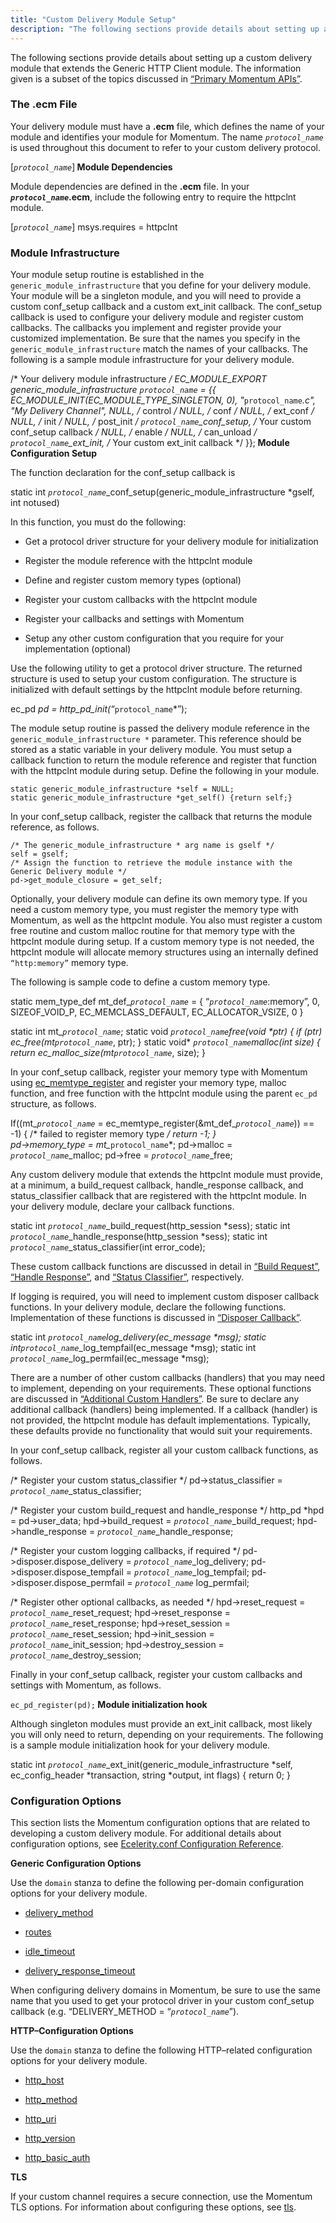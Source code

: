 ```yaml
---
title: "Custom Delivery Module Setup"
description: "The following sections provide details about setting up a custom delivery module that extends the Generic HTTP Client module The information given is a subset of the topics discussed in Section 1 3 Primary Momentum AP Is Your delivery module must have a ecm file which defines the name of..."
---
```


The following sections provide details about setting up a custom delivery module that extends the Generic HTTP Client module. The information given is a subset of the topics discussed in [“Primary Momentum APIs”](/momentum/3/3-api/arch-primary-apis).

### <a name="custom_channels.ecm.file"></a> The .ecm File

Your delivery module must have a **.ecm** file, which defines the name of your module and identifies your module for Momentum. The name *`protocol_name`* is used throughout this document to refer to your custom delivery protocol.

[*`protocol_name`*]**<a name="custom_channels.module.dependencies"></a> Module Dependencies**

Module dependencies are defined in the **.ecm** file. In your ***`protocol_name`*.ecm**, include the following entry to require the httpclnt module.

[*`protocol_name`*]
msys.requires = httpclnt
### <a name="custom_channels.module.infrastructure"></a> Module Infrastructure

Your module setup routine is established in the `generic_module_infrastructure` that you define for your delivery module. Your module will be a singleton module, and you will need to provide a custom conf_setup callback and a custom ext_init callback. The conf_setup callback is used to configure your delivery module and register custom callbacks. The callbacks you implement and register provide your customized implementation. Be sure that the names you specify in the `generic_module_infrastructure` match the names of your callbacks. The following is a sample module infrastructure for your delivery module.

/* Your delivery module infrastructure */ 
EC_MODULE_EXPORT
generic_module_infrastructure *`protocol_name`* = {{
    EC_MODULE_INIT(EC_MODULE_TYPE_SINGLETON, 0),
    "*`protocol_name`*.c",
    "My Delivery Channel",
    NULL,     /* control  */
    NULL,     /* conf     */
    NULL,     /* ext_conf */
    NULL,     /* init */
    NULL,     /* post_init */
    *`protocol_name`*_conf_setup, /* Your custom conf_setup callback  */
    NULL,     /* enable */
    NULL,     /* can_unload */
    *`protocol_name`*_ext_init, /* Your custom ext_init callback */
}};**<a name="custom_channels.config.routine"></a> Module Configuration Setup**

The function declaration for the conf_setup callback is

static int *`protocol_name`*_conf_setup(generic_module_infrastructure *gself, int notused)

In this function, you must do the following:

*   Get a protocol driver structure for your delivery module for initialization

*   Register the module reference with the httpclnt module

*   Define and register custom memory types (optional)

*   Register your custom callbacks with the httpclnt module

*   Register your callbacks and settings with Momentum

*   Setup any other custom configuration that you require for your implementation (optional)

Use the following utility to get a protocol driver structure. The returned structure is used to setup your custom configuration. The structure is initialized with default settings by the httpclnt module before returning.

ec_pd *pd = http_pd_init(“*`protocol_name`*”);

The module setup routine is passed the delivery module reference in the `generic_module_infrastructure *` parameter. This reference should be stored as a static variable in your delivery module. You must setup a callback function to return the module reference and register that function with the httpclnt module during setup. Define the following in your module.

```
static generic_module_infrastructure *self = NULL;
static generic_module_infrastructure *get_self() {return self;}
```

In your conf_setup callback, register the callback that returns the module reference, as follows.

```
/* The generic_module_infrastructure * arg name is gself */          
self = gself;  
/* Assign the function to retrieve the module instance with the Generic Delivery module */
pd->get_module_closure = get_self;
```

Optionally, your delivery module can define its own memory type. If you need a custom memory type, you must register the memory type with Momentum, as well as the httpclnt module. You also must register a custom free routine and custom malloc routine for that memory type with the httpclnt module during setup. If a custom memory type is not needed, the httpclnt module will allocate memory structures using an internally defined `“http:memory”` memory type.

The following is sample code to define a custom memory type.

static mem_type_def mt_def_*`protocol_name`* = {
 “*`protocol_name`*:memory”,
 0,
  SIZEOF_VOID_P,
  EC_MEMCLASS_DEFAULT,
  EC_ALLOCATOR_VSIZE,
  0
}

static int mt_*`protocol_name`*;
static void *`protocol_name`*_free(void *ptr) 
          { if (ptr) ec_free(mt_*`protocol_name`*, ptr); }
static void* *`protocol_name`*_malloc(int size) 
          { return ec_malloc_size(mt_*`protocol_name`*, size); }

In your conf_setup callback, register your memory type with Momentum using [ec_memtype_register](/momentum/3/3-api/apis-ec-memtype-register) and register your memory type, malloc function, and free function with the httpclnt module using the parent `ec_pd` structure, as follows.

If((mt_*`protocol_name`* = ec_memtype_register(&mt_def_*`protocol_name`*)) == -1)
{
	/* failed to register memory type */
	return -1;
}  
pd->memory_type = mt_*`protocol_name`*;
pd->malloc = *`protocol_name`*_malloc;
pd->free = *`protocol_name`*_free;

Any custom delivery module that extends the httpclnt module must provide, at a minimum, a build_request callback, handle_response callback, and status_classifier callback that are registered with the httpclnt module. In your delivery module, declare your callback functions.

static int *`protocol_name`*_build_request(http_session *sess);
static int *`protocol_name`*_handle_response(http_session *sess);
static int *`protocol_name`*_status_classifier(int error_code);

These custom callback functions are discussed in detail in [“Build Request”](/momentum/3/3-api/custom-channels-custom-routines#custom_channels.build.request), [“Handle Response”](/momentum/3/3-api/custom-channels-custom-routines#custom_channels.handle.response), and [“Status Classifier”](/momentum/3/3-api/custom-channels-custom-routines#custom_channels.status.classifier), respectively.

If logging is required, you will need to implement custom disposer callback functions. In your delivery module, declare the following functions. Implementation of these functions is discussed in [“Disposer Callback”](/momentum/3/3-api/custom-channels-custom-routines#custom_channels.disposer).

static int *`protocol_name`*_log_delivery(ec_message *msg);
static int_*`protocol_name`*_log_tempfail(ec_message *msg);
static int *`protocol_name`*_log_permfail(ec_message *msg);

There are a number of other custom callbacks (handlers) that you may need to implement, depending on your requirements. These optional functions are discussed in [“Additional Custom Handlers”](/momentum/3/3-api/custom-channels-custom-routines#custom_channels.optional.handlers). Be sure to declare any additional callback (handlers) being implemented. If a callback (handler) is not provided, the httpclnt module has default implementations. Typically, these defaults provide no functionality that would suit your requirements.

In your conf_setup callback, register all your custom callback functions, as follows.

/* Register your custom status_classifier */
pd->status_classifier = *`protocol_name`*_status_classifier;

/* Register your custom build_request and handle_response */
http_pd *hpd = pd->user_data;
hpd->build_request = *`protocol_name`*_build_request;
hpd->handle_response = *`protocol_name`*_handle_response;

/* Register your custom logging callbacks, if required */
pd->disposer.dispose_delivery = *`protocol_name`*_log_delivery;
pd->disposer.dispose_tempfail = *`protocol_name`*_log_tempfail;
pd->disposer.dispose_permfail = *`protocol_name`* log_permfail;

/* Register other optional callbacks, as needed */
hpd->reset_request = *`protocol_name`*_reset_request;
hpd->reset_response = *`protocol_name`*_reset_response;
hpd->reset_session = *`protocol_name`*_reset_session;
hpd->init_session = *`protocol_name`*_init_session;
hpd->destroy_session = *`protocol_name`*_destroy_session;

Finally in your conf_setup callback, register your custom callbacks and settings with Momentum, as follows.

`ec_pd_register(pd);`**<a name="custom_channels.init.hook"></a> Module initialization hook**

Although singleton modules must provide an ext_init callback, most likely you will only need to return, depending on your requirements. The following is a sample module initialization hook for your delivery module.

static int *`protocol_name`*_ext_init(generic_module_infrastructure *self,
  ec_config_header *transaction, string *output, int flags)
{
  return 0;
}
### <a name="custom_channels.configuration.options"></a> Configuration Options

This section lists the Momentum configuration options that are related to developing a custom delivery module. For additional details about configuration options, see [Ecelerity.conf Configuration Reference](/momentum/3/3-reference/conf-ref).

**<a name="custom_channels.generic.options"></a> Generic Configuration Options**

Use the `domain` stanza to define the following per-domain configuration options for your delivery module.

*   [delivery_method](/momentum/3/3-reference/3-reference-conf-ref-delivery-method)

*   [routes](/momentum/3/3-reference/3-reference-conf-ref-routes)

*   [idle_timeout](/momentum/3/3-reference/3-reference-conf-ref-idle-timeout)

*   [delivery_response_timeout](/momentum/3/3-reference/3-reference-conf-ref-delivery-response-timeout)

When configuring delivery domains in Momentum, be sure to use the same name that you used to get your protocol driver in your custom conf_setup callback (e.g. “DELIVERY_METHOD = “*`protocol_name`*”).

**<a name="custom_channels.http.options"></a> HTTP–Configuration Options**

Use the `domain` stanza to define the following HTTP–related configuration options for your delivery module.

*   [http_host](/momentum/3/3-reference/3-reference-conf-ref-http-host)

*   [http_method](/momentum/3/3-reference/3-reference-conf-ref-http-method)

*   [http_uri](/momentum/3/3-reference/3-reference-conf-ref-http-uri)

*   [http_version](/momentum/3/3-reference/3-reference-conf-ref-http-version)

*   [http_basic_auth](/momentum/3/3-reference/3-reference-conf-ref-http-basic-auth)

**<a name="custom_channels.tls"></a> TLS**

If your custom channel requires a secure connection, use the Momentum TLS options. For information about configuring these options, see [tls](/momentum/3/3-reference/conf-ref-tls).